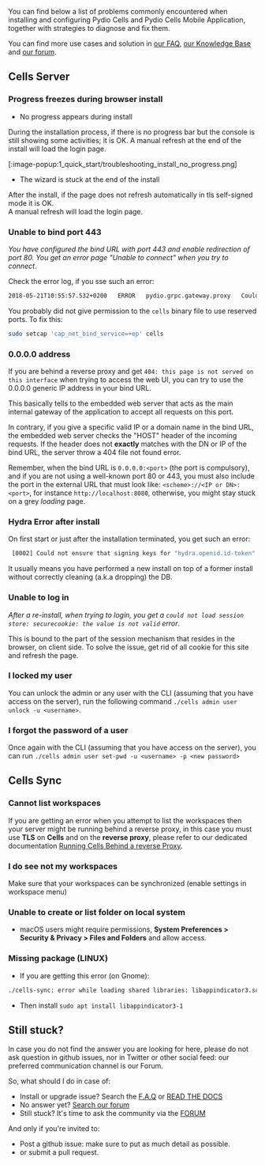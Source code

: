You can find below a list of problems commonly encountered when installing and configuring Pydio Cells and Pydio Cells Mobile Application, together with strategies to diagnose and fix them.

You can find more use cases and solution in [our FAQ](https://pydio.com/en/docs/faq), [our Knowledge Base](https://pydio.com/en/docs/knowledge-base) and [our forum](https://forum.pydio.com/).

## Cells Server

### Progress freezes during browser install

- No progress appears during install

During the installation process, if there is no progress bar but the console is still showing some activities; it is OK. A manual refresh at the end of the install will load the login page.

[:image-popup:1_quick_start/troubleshooting_install_no_progress.png]

- The wizard is stuck at the end of the install

After the install, if the page does not refresh automatically in tls self-signed mode it is OK.  
A manual refresh will load the login page.

### Unable to bind port 443

_You have configured the bind URL with port 443 and enable redirection of port 80. You get an error page "Unable to connect" when you try to connect_.

Check the error log, if you sse such an error:

```sh
2018-05-21T10:55:57.532+0200   ERROR   pydio.grpc.gateway.proxy   Could not run   {"error": "listen tcp :443: bind: permission denied"}
```

You probably did not give permission to the `cells` binary file to use reserved ports. To fix this:

```sh
sudo setcap 'cap_net_bind_service=+ep' cells
```

### 0.0.0.0 address

If you are behind a reverse proxy and get `404: this page is not served on this interface` when trying to access the web UI, you can try to use the 0.0.0.0 generic IP address in your bind URL.

This basically tells to the embedded web server that acts as the main internal gateway of the application to accept all requests on this port.

In contrary, if you give a specific valid IP or a domain name in the bind URL, the embedded web server checks the "HOST" header of the incoming requests. If the header does not **exactly** matches with the DN or IP of the bind URL, the server throw a 404 file not found error.

Remember, when the bind URL is `0.0.0.0:<port>` (the port is compulsory), and if you are not using a well-known port 80 or 443, you must also include the port in the external URL that must look like:  `<scheme>://<IP or DN>:<port>`, for instance `http://localhost:8080`, otherwise, you might stay stuck on a grey _loading_ page.

### Hydra Error after install

On first start or just after the installation terminated, you get such an error:

```sh
 [0002] Could not ensure that signing keys for "hydra.openid.id-token" exists. This can happen if you forget to run "hydra migrate sql", set the wrong "secrets.system" or forget to set "secrets.system" entirely.  error="cipher: message authentication failed"
```

It usually means you have performed a new install on top of a former install without correctly cleaning (a.k.a dropping) the DB.

### Unable to log in

_After a re-install, when trying to login, you get a `could not load session store: securecookie: the value is not valid` error_.

This is bound to the part of the session mechanism that resides in the browser, on client side.
To solve the issue, get rid of all cookie for this site and refresh the page.

### I locked my user

You can unlock the admin or any user with the CLI (assuming that you have access on the server), run the following command `./cells admin user unlock -u <username>`.


### I forgot the password of a user

Once again with the CLI (assuming that you have access on the server), you can run `./cells admin user set-pwd -u <username> -p <new password>`

## Cells Sync

### Cannot list workspaces

If you are getting an error when you attempt to list the workspaces then your server might be running behind a reverse proxy, in this case you must use **TLS** on **Cells** and on the **reverse proxy**, please refer to our dedicated documentation [Running Cells Behind a reverse Proxy](./configure-cells-reverse-proxy).

### I do see not my workspaces

Make sure that your workspaces can be synchronized (enable settings in workspace menu)

### Unable to create or list folder on local system

- macOS users might require permissions, **System Preferences > Security & Privacy > Files and Folders** and allow access.

### Missing package (LINUX)

- If you are getting this error (on Gnome):

```sh
./cells-sync: error while loading shared libraries: libappindicator3.so.1: cannot open shared object file: No such file or directory
```

- Then install `sudo apt install libappindicator3-1`

## Still stuck?

In case you do not find the answer you are looking for here, please do not ask question in github issues, nor in Twitter or other social feed: our preferred communication channel is our Forum.

So, what should I do in case of:

- Install or upgrade issue? Search the [F.A.Q](https://pydio.com/en/docs/faq) or [READ THE DOCS](https://pydio.com/en/docs)
- No answer yet? [Search our forum](https://forum.pydio.com/)
- Still stuck? It's time to ask the community via the [FORUM](https://forum.pydio.com/)

And only if you're invited to:

- Post a github issue: make sure to put as much detail as possible.
- or submit a pull request.
